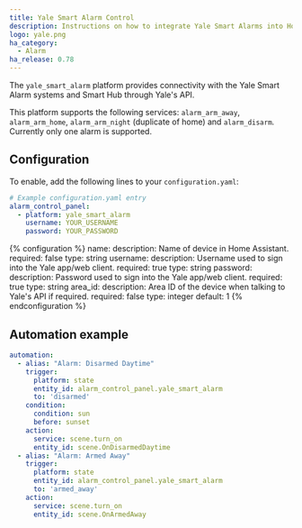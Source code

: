 ```yaml
---
title: Yale Smart Alarm Control
description: Instructions on how to integrate Yale Smart Alarms into Home Assistant.
logo: yale.png
ha_category:
  - Alarm
ha_release: 0.78
---
```


The `yale_smart_alarm` platform provides connectivity with the Yale Smart Alarm systems and Smart Hub through Yale's API.

This platform supports the following services: `alarm_arm_away`, `alarm_arm_home`, `alarm_arm_night` (duplicate of home) and `alarm_disarm`.
Currently only one alarm is supported.

## Configuration

To enable, add the following lines to your `configuration.yaml`:

```yaml
# Example configuration.yaml entry
alarm_control_panel:
  - platform: yale_smart_alarm
    username: YOUR_USERNAME
    password: YOUR_PASSWORD
```

{% configuration %}
name:
  description: Name of device in Home Assistant.
  required: false
  type: string
username:
  description: Username used to sign into the Yale app/web client.
  required: true
  type: string
password:
  description: Password used to sign into the Yale app/web client.
  required: true
  type: string
area_id:
  description: Area ID of the device when talking to Yale's API if required.
  required: false
  type: integer
  default: 1
{% endconfiguration %}

## Automation example

```yaml
automation:
  - alias: "Alarm: Disarmed Daytime"
    trigger:
      platform: state
      entity_id: alarm_control_panel.yale_smart_alarm
      to: 'disarmed'
    condition:
      condition: sun
      before: sunset
    action:
      service: scene.turn_on
      entity_id: scene.OnDisarmedDaytime
  - alias: "Alarm: Armed Away"
    trigger:
      platform: state
      entity_id: alarm_control_panel.yale_smart_alarm
      to: 'armed_away'
    action:
      service: scene.turn_on
      entity_id: scene.OnArmedAway
```
